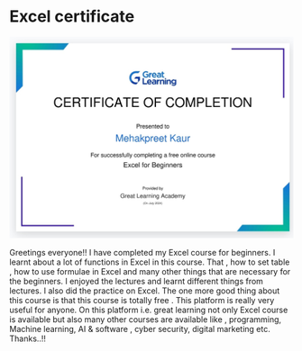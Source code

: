 # Excel certificate 
![](excelc.jpg)

Greetings everyone!! I have completed my Excel course for beginners. I learnt about a lot of functions in Excel in this course. That , how to set table , how to use formulae in Excel and many other things that are necessary for the beginners. I enjoyed the lectures and learnt different things from lectures. I also did the practice on Excel. The one more good thing about this course is that this course is totally free . This platform is really very useful for anyone. On this platform i.e. great learning not only Excel course is available but also many other courses are available like , programming, Machine learning, AI & software , cyber security, digital marketing etc. Thanks..!!
